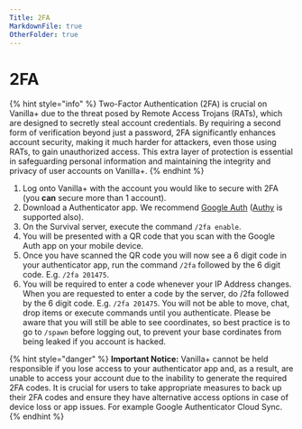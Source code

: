 ```yaml
---
Title: 2FA
MarkdownFile: true
OtherFolder: true
---
```


# 2FA

{% hint style="info" %}
Two-Factor Authentication (2FA) is crucial on Vanilla+ due to the threat posed by Remote Access Trojans (RATs), which are designed to secretly steal account credentials. By requiring a second form of verification beyond just a password, 2FA significantly enhances account security, making it much harder for attackers, even those using RATs, to gain unauthorized access. This extra layer of protection is essential in safeguarding personal information and maintaining the integrity and privacy of user accounts on Vanilla+.
{% endhint %}

1. Log onto Vanilla+ with the account you would like to secure with 2FA (you **can** secure more than 1 account).
2. Download a Authenticator app. We recommend [Google Auth](https://support.google.com/accounts/answer/1066447?hl=en\&co=GENIE.Platform%3DAndroid) ([Authy](https://authy.com) is supported also).
3. On the Survival server, execute the command `/2fa enable`.
4. You will be presented with a QR code that you scan with the Google Auth app on your mobile device.
5. Once you have scanned the QR code you will now see a 6 digit code in your authenticator app, run the command `/2fa` followed by the 6 digit code. E.g. `/2fa 201475`.
6. You will be required to enter a code whenever your IP Address changes. When you are requested to enter a code by the server, do /2fa followed by the 6 digit code. E.g. `/2fa 201475`. You will not be able to move, chat, drop items or execute commands until you authenticate. Please be aware that you will still be able to see coordinates, so best practice is to go to `/spawn` before logging out, to prevent your base cordinates from being leaked if you account is hacked.

{% hint style="danger" %}
**Important Notice:** Vanilla+ cannot be held responsible if you lose access to your authenticator app and, as a result, are unable to access your account due to the inability to generate the required 2FA codes. It is crucial for users to take appropriate measures to back up their 2FA codes and ensure they have alternative access options in case of device loss or app issues. For example Google Authenticator Cloud Sync.
{% endhint %}
